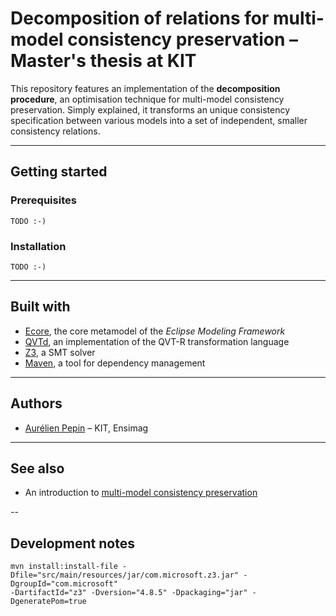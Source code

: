 # Decomposition of relations for multi-model consistency preservation – Master's thesis at KIT

This repository features an implementation of the **decomposition procedure**, an optimisation technique for multi-model consistency preservation. Simply explained, it transforms an unique consistency specification between various models into a set of independent, smaller consistency relations.

---

## Getting started

### Prerequisites

```
TODO :-)
```

### Installation

```
TODO :-)
```

---

## Built with

* [Ecore](https://wiki.eclipse.org/Ecore), the core metamodel of the *Eclipse Modeling Framework*
* [QVTd](https://wiki.eclipse.org/MMT/QVT_Declarative_(QVTd)), an implementation of the QVT-R transformation language
* [Z3](https://github.com/Z3Prover/z3/wiki), a SMT solver
* [Maven](https://maven.apache.org/), a tool for dependency management

---

## Authors

* [Aurélien Pepin](https:///github.com/aurelienpepin) – KIT, Ensimag

---

## See also

* An introduction to [multi-model consistency preservation](https://sdqweb.ipd.kit.edu/publications/pdfs/klare2018docsym.pdf)

--

## Development notes

```
mvn install:install-file -Dfile="src/main/resources/jar/com.microsoft.z3.jar" -DgroupId="com.microsoft"
-DartifactId="z3" -Dversion="4.8.5" -Dpackaging="jar" -DgeneratePom=true
```
